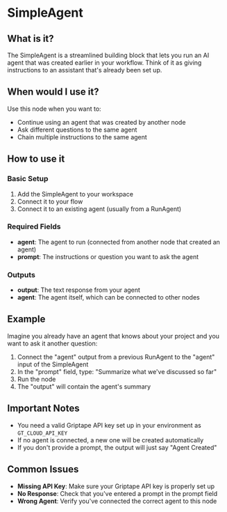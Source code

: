 # SimpleAgent

## What is it?

The SimpleAgent is a streamlined building block that lets you run an AI agent that was created earlier in your workflow. Think of it as giving instructions to an assistant that's already been set up.

## When would I use it?
Use this node when you want to:
- Continue using an agent that was created by another node
- Ask different questions to the same agent
- Chain multiple instructions to the same agent

## How to use it

### Basic Setup

1. Add the SimpleAgent to your workspace
1. Connect it to your flow
1. Connect it to an existing agent (usually from a RunAgent)

### Required Fields
- **agent**: The agent to run (connected from another node that created an agent)
- **prompt**: The instructions or question you want to ask the agent

### Outputs
- **output**: The text response from your agent
- **agent**: The agent itself, which can be connected to other nodes

## Example
Imagine you already have an agent that knows about your project and you want to ask it another question:

1. Connect the "agent" output from a previous RunAgent to the "agent" input of the SimpleAgent
1. In the "prompt" field, type: "Summarize what we've discussed so far"
1. Run the node
1. The "output" will contain the agent's summary

## Important Notes
- You need a valid Griptape API key set up in your environment as `GT_CLOUD_API_KEY`
- If no agent is connected, a new one will be created automatically
- If you don't provide a prompt, the output will just say "Agent Created"

## Common Issues
- **Missing API Key**: Make sure your Griptape API key is properly set up
- **No Response**: Check that you've entered a prompt in the prompt field
- **Wrong Agent**: Verify you've connected the correct agent to this node